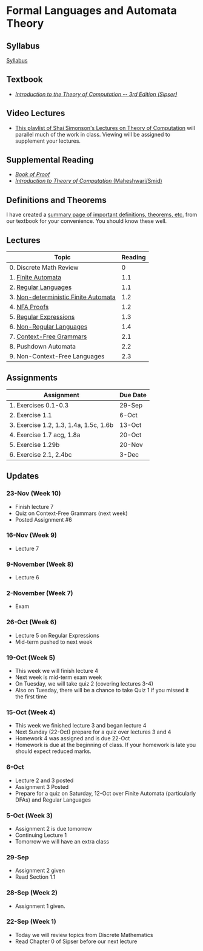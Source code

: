# Formal Languages and Automata Theory

## Syllabus

[Syllabus](syllabus.md)

## Textbook

* *[Introduction to the Theory of Computation -- 3rd Edition (Sipser)](https://www.amazon.com/Introduction-Theory-Computation-Michael-Sipser/dp/113318779X)*

## Video Lectures

* [This playlist of Shai Simonson's Lectures on Theory of Computation](https://www.youtube.com/playlist?list=PL601FC994BDD963E4) will parallel much of the work in class.  Viewing will be assigned to supplement your lectures.

## Supplemental Reading

* [*Book of Proof*](https://www.people.vcu.edu/~rhammack/BookOfProof/BookOfProof.pdf)
* [*Introduction to Theory of Computation* (Maheshwari/Smid)](http://cglab.ca/~michiel/TheoryOfComputation/TheoryOfComputation.pdf)

## Definitions and Theorems

I have created a [summary page of important definitions, theorems, etc.](definitions_and_theorems.md) from our textbook for your convenience.  You should know these well.


## Lectures

| Topic                                                                 | Reading |
|-----------------------------------------------------------------------|---------|
| 0. Discrete Math Review                                               | 0       |
| 1. [Finite Automata](lectures/lecture1-slides.html)                   | 1.1     |
| 2. [Regular Languages](lectures/lecture2-slides.html)                 | 1.1     |
| 3. [Non-deterministic Finite Automata](lectures/lecture3-slides.html) | 1.2     |
| 4. [NFA Proofs](lectures/lecture4-slides.html)                        | 1.2     |
| 5. [Regular Expressions](lectures/lecture5-slides.html)               | 1.3     |
| 6. [Non-Regular Languages](lectures/lecture6-slides.html)             | 1.4     |
| 7. [Context-Free Grammars](lectures/lecture7-slides.html)             | 2.1     |
| 8. Pushdown Automata                                                  | 2.2     |
| 9. Non-Context-Free Languages                                         | 2.3     |


## Assignments

| Assignment                              | Due Date |
|-----------------------------------------|----------|
| 1. Exercises 0.1-0.3                    | 29-Sep   |
| 2. Exercise 1.1                         | 6-Oct    |
| 3. Exercise 1.2, 1.3, 1.4a, 1.5c, 1.6b  | 13-Oct   |
| 4. Exercise 1.7 acg, 1.8a               | 20-Oct   |
| 5. Exercise 1.29b                       | 20-Nov   |
| 6. Exercise 2.1, 2.4bc                  | 3-Dec    |



## Updates


### 23-Nov (Week 10)

* Finish lecture 7
* Quiz on Context-Free Grammars (next week)
* Posted Assignment #6


### 16-Nov (Week 9)

* Lecture 7

### 9-November (Week 8)

* Lecture 6

### 2-November (Week 7)

* Exam

### 26-Oct (Week 6)

* Lecture 5 on Regular Expressions
* Mid-term pushed to next week

### 19-Oct (Week 5) 

* This week we will finish lecture 4
* Next week is mid-term exam week
* On Tuesday, we will take quiz 2 (covering lectures 3-4)
* Also on Tuesday, there will be a chance to take Quiz 1 if you missed it the first time

### 15-Oct (Week 4) 

* This week we finished lecture 3 and began lecture 4
* Next Sunday (22-Oct) prepare for a quiz over lectures 3 and 4
* Homework 4 was assigned and is due 22-Oct
* Homework is due at the beginning of class.  If your homework is late you should expect reduced marks.

### 6-Oct 

* Lecture 2 and 3 posted
* Assignment 3 Posted 
* Prepare for a quiz on Saturday, 12-Oct over Finite Automata (particularly DFAs) and Regular Languages



### 5-Oct (Week 3)

* Assignment 2 is due tomorrow
* Continuing Lecture 1
* Tomorrow we will have an extra class 

### 29-Sep

* Assignment 2 given
* Read Section 1.1 

### 28-Sep (Week 2)

*  Assignment 1 given.

### 22-Sep (Week 1)

* Today we will review topics from Discrete Mathematics
* Read Chapter 0 of Sipser before our next lecture